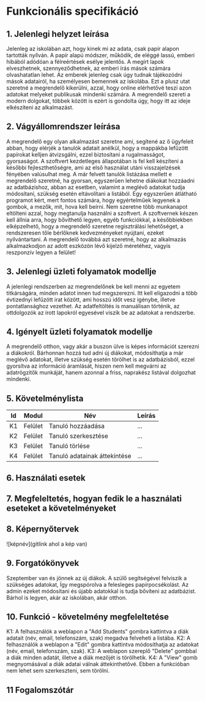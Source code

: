 # Funkcionális specifikáció

## 1. Jelenlegi helyzet leírása

Jelenleg az iskolában azt, hogy kinek mi az adata, csak papír alapon tartották nyílván. A papír alapú módszer, működik, de eléggé lassú, emberi hibából adódóan a félreértések esélye jelentős. A megírt lapok elveszhetnek, szennyeződhetnek, az emberi írás mások számára olvashatatlan lehet. Az emberek jelenleg csak úgy tudnak tájékozódni mások adatairól, ha személyesen bemennek az iskolába. Ezt a plusz utat szeretné a megrendelő kikerülni, azzal, hogy online elérhetővé teszi azon adatokat melyeket publikusak mindenki számára. A megrendelő szereti a modern dolgokat, többek között is ezért is gondolta úgy, hogy itt az ideje elkészíteni az alkalmazást.

## 2. Vágyállomrendszer leírása

A megrendelő egy olyan alkalmazást szeretne ami, segítené az ő ügyfeleit abban, hogy elérjék a tanulók adatait anélkül, hogy a mappákba lefűzött papírokat kelljen átvizsgálni, ezzel biztosítani a rugalmasságot, gyorsaságot. A szoftvert kezdetleges állapotában is fel kell készíteni a későbbi fejleszthetőségre, ami az első használat utáni visszajelzések fényében valúsulhat meg. A már felvett tanulók listázása mellett e megrendelő szeretné, ha gyorsan, egyszerűen lehetne diákokat hozzáadni az adatbázishoz, abban az esetben, valamint a meglévő adatokat tudja módosítani, szükség esetén eltávolítani a listából. Egy egyszerűen átlátható programot kért, mert fontos számára, hogy egyértelműek legyenek a gombok, a mezők, mit, hova kell beírni. Nem szeretne több munkanapot eltölteni azzal, hogy megtanulja használni a szoftvert. A szoftvernek készen kell állnia arra, hogy bővíthető legyen, egyéb funkciókkal, a későbbiekben elképzelhető, hogy a megrendelő szeretne regisztrálási lehetőséget, a rendszeresen tőle bérlőknek kedvezményeket nyújtani, ezeket nyilvántartani. A megrendelő továbbá azt szeretné, hogy az alkalmazás alkalmazkodjon az adott eszközön lévő kijelző méretéhez, vagyis reszponzív legyen a felület!

## 3. Jelenlegi üzleti folyamatok modellje

A jelenlegi rendszerben az megrendelőnek be kell menni az egyetem titkárságára, minden adatot innen tud megszerezni. Itt kell eligazodni a több évtizednyi lefűzött irat között, ami hosszú időt vesz igénybe, illetve pontatlansághoz vezethet. Az adatfeltöltés is manuálisan történik, az ottdolgozók az írott lapokról egyesével viszik be az adatokat a rendszerbe.

## 4. Igényelt üzleti folyamatok modellje

A megrendelő otthon, vagy akár a buszon ülve is képes információt szerezni a diákokról. Bárhonnan hozzá tud adni új diákokat, módosíthatja a már meglévő adatokat, illetve szükség esetén törölhet is az adatbázisból, ezzel gyorsítva az információ áramlását, hiszen nem kell megvárni az adatrögzítők munkáját, hanem azonnal a friss, naprakész listával dolgozhat mindenki.

## 5. Követelménylista

| Id | Modul | Név | Leírás |
| :---: | --- | --- | --- |
| K1 | Felület | Tanuló hozzáadása | ... |
| K2 | Felület | Tanuló szerkesztése | ... |
| K3 | Felület | Tanuló törlése | ... |
| K4 | Felület | Tanuló adatainak áttekintése | ... |

## 6. Használati esetek

## 7. Megfeleltetés, hogyan fedik le a használati eseteket a követelményeket

## 8. Képernyőtervek

![képnév](gitlink ahol a kép van)

## 9. Forgatókönyvek

Szeptember van és jönnek az új diákok. A szülő segítségével felviszik a szükséges adatokat, Így megspórolva a felesleges papírpocsékolást.
Az admin ezeket módosítani és újabb adatokkal is tudja bővíteni az adatbázist. Bárhol is legyen, akár az iskolában, akár otthon.

## 10. Funkció - követelmény megfeleltetése

K1: A felhasználók a weblapon a "Add Students" gombra kattintva a diák adatait (név, email, telefonszám, szak) megadva felveheti a listába.
K2: A felhasználók a weblapon a "Edit" gombra kattintva módosíthatja az adatokat (név, email, telefonszám, szak).
K3: A weblapon szereplő "Delete" gombbal a diák minden adatát, illetve a diák mezőjét is törölhetik.
K4: A "View" gomb megnyomásával a diák adatai válnak áttekinthetővé. Ebben a funkcióban nem lehet sem szerkeszteni, sem törölni.

## 11 Fogalomszótár
